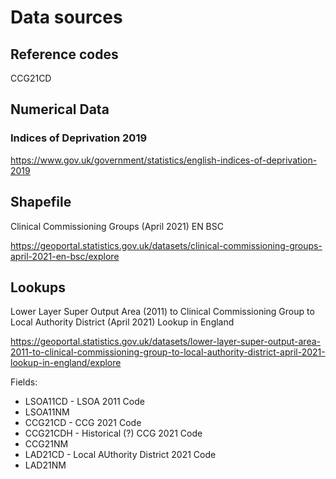 # Data sources

## Reference codes

CCG21CD


## Numerical Data

### Indices of Deprivation 2019

https://www.gov.uk/government/statistics/english-indices-of-deprivation-2019


## Shapefile

Clinical Commissioning Groups (April 2021) EN BSC

https://geoportal.statistics.gov.uk/datasets/clinical-commissioning-groups-april-2021-en-bsc/explore


## Lookups

Lower Layer Super Output Area (2011) to Clinical Commissioning Group to Local Authority District (April 2021) Lookup in England

https://geoportal.statistics.gov.uk/datasets/lower-layer-super-output-area-2011-to-clinical-commissioning-group-to-local-authority-district-april-2021-lookup-in-england/explore

Fields:

* LSOA11CD - LSOA 2011 Code
* LSOA11NM
* CCG21CD - CCG 2021 Code
* CCG21CDH - Historical (?) CCG 2021 Code
* CCG21NM
* LAD21CD - Local AUthority District 2021 Code
* LAD21NM

